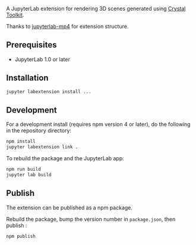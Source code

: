 A JupyterLab extension for rendering 3D scenes generated using [Crystal Toolkit](https://crystaltoolkit.org).

Thanks to [jupyterlab-mp4](https://github.com/jupyterlab/jupyterlab-mp4) for extension structure.

## Prerequisites

* JupyterLab 1.0 or later

## Installation

```bash
jupyter labextension install ...
```

## Development

For a development install (requires npm version 4 or later), do the following in the repository directory:

```bash
npm install
jupyter labextension link .
```

To rebuild the package and the JupyterLab app:

```bash
npm run build
jupyter lab build
```

## Publish

The extension can be published as a npm package.

Rebuild the package, bump the version number in `package.json`, then publish :

```bash 
npm publish
```

